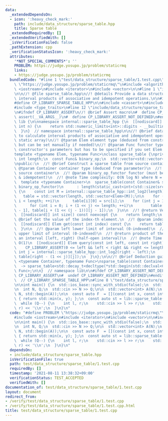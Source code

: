 ```yaml
---
data:
  _extendedDependsOn:
  - icon: ':heavy_check_mark:'
    path: include/data_structure/sparse_table.hpp
    title: Sparse table
  _extendedRequiredBy: []
  _extendedVerifiedWith: []
  _isVerificationFailed: false
  _pathExtension: cpp
  _verificationStatusIcon: ':heavy_check_mark:'
  attributes:
    '*NOT_SPECIAL_COMMENTS*': ''
    PROBLEM: https://judge.yosupo.jp/problem/staticrmq
    links:
    - https://judge.yosupo.jp/problem/staticrmq
  bundledCode: "#line 1 \"test/data_structure/sparse_table/1.test.cpp\"\n#define PROBLEM\
    \ \"https://judge.yosupo.jp/problem/staticrmq\"\n#include <algorithm>\n#include\
    \ <iostream>\n#include <iterator>\n#include <vector>\n\n#line 1 \"include/data_structure/sparse_table.hpp\"\
    \n\n//! @file sparse_table.hpp\n//! @details Provide a data structure to calculate\
    \ interval products of associative and idempotent operations.\n\n#ifndef CP_LIBRARY_SPARSE_TABLE_HPP\n\
    #define CP_LIBRARY_SPARSE_TABLE_HPP\n\n#include <cassert>\n#include <limits>\n\
    #include <type_traits>\n#line 12 \"include/data_structure/sparse_table.hpp\"\n\
    \n#ifndef CP_LIBRARY_ASSERT\n//! @brief Assert macro\n#  define CP_LIBRARY_ASSERT(...)\
    \ assert(__VA_ARGS__)\n#  define CP_LIBRARY_ASSERT_NOT_DEFINED\n#endif\n\nnamespace\
    \ lib {\n\nnamespace internal::sparse_table_hpp {\n  [[nodiscard]] int int_log2(const\
    \ int n) {\n    return std::numeric_limits<int>::digits - __builtin_clz(n);\n\
    \  }\n}  // namespace internal::sparse_table_hpp\n\n//! @brief data structure\
    \ to calculate interval products of associative and idempotent operations (for\
    \ static array)\n//! @tparam Elem element type (deduced from constructor's parameters\
    \ but can be set manually if needed)\n//! @tparam Func functor type (deduced from\
    \ constructor's parameters but has to be specified if you set Elem manually)\n\
    template <typename Elem, typename Func>\nclass sparse_table {\nprivate:\n  const\
    \ int length;\n  const Func& binary_op;\n  std::vector<std::vector<Elem>> table;\n\
    \npublic:\n  //! @brief Construct a sparse table from source container\n  //!\
    \ @tparam Container container type (deduced from parameter)\n  //! @param src\
    \ source container\n  //! @param binary_op_functor functor (must be associative\
    \ & idempotent)\n  //! @note Time complexity: O(N log N) where N = size(src)\n\
    \  template <typename Container>\n  sparse_table(const Container& src, const Func&\
    \ binary_op_functor)\n      : length(static_cast<int>(std::size(src))), binary_op(binary_op_functor)\
    \ {\n    const int M = internal::sparse_table_hpp::int_log2(length) + 1;\n\n \
    \   table = std::vector(length, std::vector<Elem>(M));\n\n    for (int i = 0;\
    \ i < length; ++i)\n      table[i][0] = src[i];\n    for (int j = 1; j < M; ++j)\n\
    \      for (int i = 0; i + (1 << j) <= length; ++i)\n        table[i][j] = binary_op(table[i][j\
    \ - 1], table[i + (1 << (j - 1))][j - 1]);\n  }\n\n  //! @return Vector length\n\
    \  [[nodiscard]] int size() const noexcept {\n    return length;\n  }\n\n  //!\
    \ @brief Get the value of the index-th element.\n  //! @param index index (0-indexed)\n\
    \  [[nodiscard]] Elem get(const int index) const {\n    return table[index][0];\n\
    \  }\n\n  //! @param left lower limit of interval (0-indexed)\n  //! @param right\
    \ upper limit of interval (0-indexed)\n  //! @return product of the elements of\
    \ an interval [left, right) (half-open interval)\n  //! @note Time complexity:\
    \ O(1)\n  [[nodiscard]] Elem query(const int left, const int right) const {\n\
    \    CP_LIBRARY_ASSERT(0 <= left && left < right && right <= length);\n    const\
    \ int j = internal::sparse_table_hpp::int_log2(right - left);\n    return binary_op(table[left][j],\
    \ table[right - (1 << j)][j]);\n  }\n};\n\n//! @brief Deduction guide\ntemplate\
    \ <typename Container, typename Func>\nsparse_table(const Container&, const Func&)\n\
    \  -> sparse_table<std::decay_t<decltype(*std::begin(std::declval<Container>()))>,\
    \ Func>;\n\n}  // namespace lib\n\n#ifdef CP_LIBRARY_ASSERT_NOT_DEFINED\n#  undef\
    \ CP_LIBRARY_ASSERT\n#  undef CP_LIBRARY_ASSERT_NOT_DEFINED\n#endif\n\n#endif\
    \  // CP_LIBRARY_SPARSE_TABLE_HPP\n#line 8 \"test/data_structure/sparse_table/1.test.cpp\"\
    \n\nint main() {\n  std::ios_base::sync_with_stdio(false);\n  std::cin.tie(nullptr);\n\
    \n  int N, Q;\n  std::cin >> N >> Q;\n\n  std::vector<int> A(N);\n  std::copy_n(std::istream_iterator<int>(std::cin),\
    \ N, std::begin(A));\n\n  const auto F  = [](const int x, const int y) constexpr\
    \ { return std::min(x, y); };\n  const auto st = lib::sparse_table(A, F);\n\n\
    \  while (Q--) {\n    int l, r;\n    std::cin >> l >> r;\n    std::cout << st.query(l,\
    \ r) << '\\n';\n  }\n}\n"
  code: "#define PROBLEM \"https://judge.yosupo.jp/problem/staticrmq\"\n#include <algorithm>\n\
    #include <iostream>\n#include <iterator>\n#include <vector>\n\n#include \"../../../include/data_structure/sparse_table.hpp\"\
    \n\nint main() {\n  std::ios_base::sync_with_stdio(false);\n  std::cin.tie(nullptr);\n\
    \n  int N, Q;\n  std::cin >> N >> Q;\n\n  std::vector<int> A(N);\n  std::copy_n(std::istream_iterator<int>(std::cin),\
    \ N, std::begin(A));\n\n  const auto F  = [](const int x, const int y) constexpr\
    \ { return std::min(x, y); };\n  const auto st = lib::sparse_table(A, F);\n\n\
    \  while (Q--) {\n    int l, r;\n    std::cin >> l >> r;\n    std::cout << st.query(l,\
    \ r) << '\\n';\n  }\n}\n"
  dependsOn:
  - include/data_structure/sparse_table.hpp
  isVerificationFile: true
  path: test/data_structure/sparse_table/1.test.cpp
  requiredBy: []
  timestamp: '2021-08-11 13:38:32+09:00'
  verificationStatus: TEST_ACCEPTED
  verifiedWith: []
documentation_of: test/data_structure/sparse_table/1.test.cpp
layout: document
redirect_from:
- /verify/test/data_structure/sparse_table/1.test.cpp
- /verify/test/data_structure/sparse_table/1.test.cpp.html
title: test/data_structure/sparse_table/1.test.cpp
---
```

